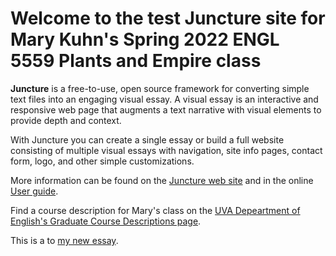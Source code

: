 # Welcome to the test Juncture site for Mary Kuhn's Spring 2022 ENGL 5559 Plants and Empire class

 **Juncture** is a free-to-use, open source framework for converting simple text files into an engaging visual essay. A visual essay is an interactive and responsive web page that augments a text narrative with visual elements to provide depth and context.

With Juncture you can create a single essay or build a full website consisting of multiple visual essays with navigation, site info pages, contact form, logo, and other simple customizations.

More information can be found on the [Juncture web site](https://juncture-digital.org) and in the online [User guide](https://github.com/JSTOR-Labs/juncture/wiki).

Find a course description for Mary's class on the [UVA Depeartment of English's Graduate Course Descriptions page](https://english.as.virginia.edu/courses/graduate-course-descriptions-spring-2022).

This is a to [my new essay](sample-essay).
